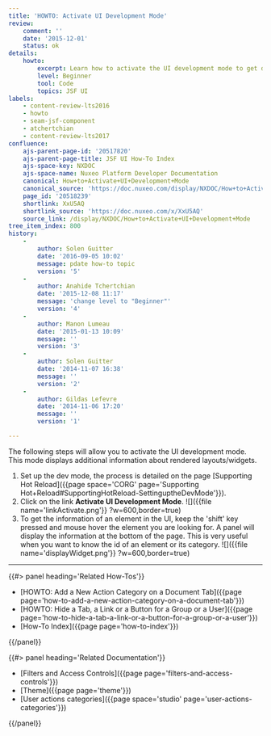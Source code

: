 ```yaml
---
title: 'HOWTO: Activate UI Development Mode'
review:
    comment: ''
    date: '2015-12-01'
    status: ok
details:
    howto:
        excerpt: Learn how to activate the UI development mode to get details about elements in the UI.
        level: Beginner
        tool: Code
        topics: JSF UI
labels:
    - content-review-lts2016
    - howto
    - seam-jsf-component
    - atchertchian
    - content-review-lts2017
confluence:
    ajs-parent-page-id: '20517820'
    ajs-parent-page-title: JSF UI How-To Index
    ajs-space-key: NXDOC
    ajs-space-name: Nuxeo Platform Developer Documentation
    canonical: How+to+Activate+UI+Development+Mode
    canonical_source: 'https://doc.nuxeo.com/display/NXDOC/How+to+Activate+UI+Development+Mode'
    page_id: '20518239'
    shortlink: XxU5AQ
    shortlink_source: 'https://doc.nuxeo.com/x/XxU5AQ'
    source_link: /display/NXDOC/How+to+Activate+UI+Development+Mode
tree_item_index: 800
history:
    -
        author: Solen Guitter
        date: '2016-09-05 10:02'
        message: pdate how-to topic
        version: '5'
    -
        author: Anahide Tchertchian
        date: '2015-12-08 11:17'
        message: 'change level to "Beginner"'
        version: '4'
    -
        author: Manon Lumeau
        date: '2015-01-13 10:09'
        message: ''
        version: '3'
    -
        author: Solen Guitter
        date: '2014-11-07 16:38'
        message: ''
        version: '2'
    -
        author: Gildas Lefevre
        date: '2014-11-06 17:20'
        message: ''
        version: '1'

---
```

The following steps will allow you to activate the UI development mode. This mode displays additional information about rendered layouts/widgets.

1.  Set up the dev mode, the process is detailed on the page [Supporting Hot Reload]({{page space='CORG' page='Supporting Hot+Reload#SupportingHotReload-SettinguptheDevMode'}}).
2.  Click on the link **Activate UI Development Mode**.
    ![]({{file name='linkActivate.png'}} ?w=600,border=true)
3.  To get the information of an element in the UI, keep the 'shift' key pressed and mouse hover the element you are looking for.
    A panel will display the information at the bottom of the page.
    This is very useful when you want to know the id of an element or its category.
    ![]({{file name='displayWidget.png'}} ?w=600,border=true)

* * *

<div class="row" data-equalizer data-equalize-on="medium"><div class="column medium-6">{{#> panel heading='Related How-Tos'}}

- [HOWTO: Add a New Action Category on a Document Tab]({{page page='how-to-add-a-new-action-category-on-a-document-tab'}})
- [HOWTO: Hide a Tab, a Link or a Button for a Group or a User]({{page page='how-to-hide-a-tab-a-link-or-a-button-for-a-group-or-a-user'}})
- [How-To Index]({{page page='how-to-index'}})

{{/panel}}</div><div class="column medium-6">{{#> panel heading='Related Documentation'}}

- [Filters and Access Controls]({{page page='filters-and-access-controls'}})
- [Theme]({{page page='theme'}})
- [User actions categories]({{page space='studio' page='user-actions-categories'}})

{{/panel}}</div></div>

